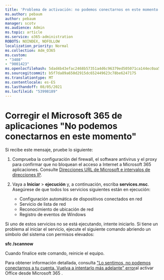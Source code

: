 ```yaml
---
title: 'Problema de activación: no podemos conectarnos en este momento'
ms.author: pebaum
author: pebaum
manager: scotv
ms.audience: Admin
ms.topic: article
ms.service: o365-administration
ROBOTS: NOINDEX, NOFOLLOW
localization_priority: Normal
ms.collection: Adm_O365
ms.custom:
- "3408"
- "9001423"
ms.openlocfilehash: 5dad4b43efac2468b57351a4d6c96379ed505071ca144ec0aa518e975633bb18
ms.sourcegitcommit: b5f7da89a650d2915dc652449623c78be6247175
ms.translationtype: MT
ms.contentlocale: es-ES
ms.lasthandoff: 08/05/2021
ms.locfileid: "53998189"
---
```

# <a name="fixing-the-microsoft-365-apps-we-are-unable-to-connect-right-now-message"></a>Corregir el Microsoft 365 de aplicaciones "No podemos conectarnos en este momento"

Si recibe este mensaje, pruebe lo siguiente:

1. Comprueba la configuración del firewall, el software antivirus y el proxy para confirmar que no bloquean el acceso a Internet a Microsoft 365 aplicaciones. Consulte [Direcciones URL de Microsoft e intervalos de direcciones IP](https://docs.microsoft.com/office365/enterprise/urls-and-ip-address-ranges).

2. Vaya a **Iniciar**  >  **ejecución** y, a continuación, escriba **services.msc**. Asegúrese de que todos los servicios siguientes están en ejecución:
    - Configuración automática de dispositivos conectados en red
    - Servicio de lista de red
    - Reconocimiento de ubicación de red
    - Registro de eventos de Windows

Si uno de estos servicios no se está ejecutando, intente iniciarlo. Si tiene un problema al iniciar el servicio, ejecute el siguiente comando abriendo un símbolo del sistema con permisos elevados:

**sfc /scannow**

Cuando finalice este comando, reinicie el equipo.

Para obtener información detallada, consulta ["Lo sentimos, no podemos conectarnos a tu cuenta. Vuelva a intentarlo más adelante" error](https://docs.microsoft.com/office/troubleshoot/activation-installation/issue-when-activate-office-from-office-365)al activar Office desde Microsoft 365 .